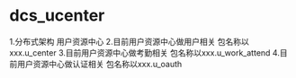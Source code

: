 # dcs_ucenter

1.分布式架构 用户资源中心
2.目前用户资源中心做用户相关 包名称以xxx.u_center
3.目前用户资源中心做考勤相关 包名称以xxx.u_work_attend
4.目前用户资源中心做认证相关 包名称以xxx.u_oauth